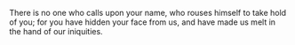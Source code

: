There is no one who calls upon your name, who rouses himself to take hold of you; for you have hidden your face from us, and have made us melt in the hand of our iniquities.
